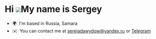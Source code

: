 Hi ![](https://user-images.githubusercontent.com/18350557/176309783-0785949b-9127-417c-8b55-ab5a4333674e.gif)My name is Sergey
==============================================================================================================================
*   🌍  I'm based in Russia, Samara
*   ✉️  You can contact me at [serejadawydow@yandex.ru](mailto:serejadawydow@yandex.ru ) or [Telegram](https://t.me/theonesergdav)
